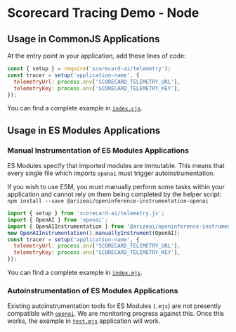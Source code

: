 # Scorecard Tracing Demo - Node

## Usage in CommonJS Applications

At the entry point in your application, add these lines of code:

```js
const { setup } = require('scorecard-ai/telemetry');
const tracer = setup('application-name', {
  telemetryUrl: process.env['SCORECARD_TELEMETRY_URL'],
  telemetryKey: process.env['SCORECARD_TELEMETRY_KEY'],
});
```

You can find a complete example in [`index.cjs`](index.cjs).

## Usage in ES Modules Applications

### Manual Instrumentation of ES Modules Applications

ES Modules specify that imported modules are immutable. This means that every single file which imports `openai` must trigger autoinstrumentation.

If you wish to use ESM, you must manually perform some tasks within your application and cannot rely on them being completed by the helper script:
`npm install --save @arizeai/openinference-instrumentation-openai`

```js
import { setup } from 'scorecard-ai/telemetry.js';
import { OpenAI } from 'openai';
import { OpenAIInstrumentation } from '@arizeai/openinference-instrumentation-openai';
new OpenAIInstrumentation().manuallyInstrument(OpenAI);
const tracer = setup('application-name', {
  telemetryUrl: process.env['SCORECARD_TELEMETRY_URL'],
  telemetryKey: process.env['SCORECARD_TELEMETRY_KEY'],
});
```

You can find a complete example in [`index.mjs`](index.mjs).

### Autoinstrumentation of ES Modules Applications

Existing autoinstrumentation tools for ES Modules (`.mjs`) are not presently compatible with [`openai`](https://www.npmjs.com/package/openai). We are monitoring progress against this. Once this works, the example in [`test.mjs`](test.mjs) application will work.